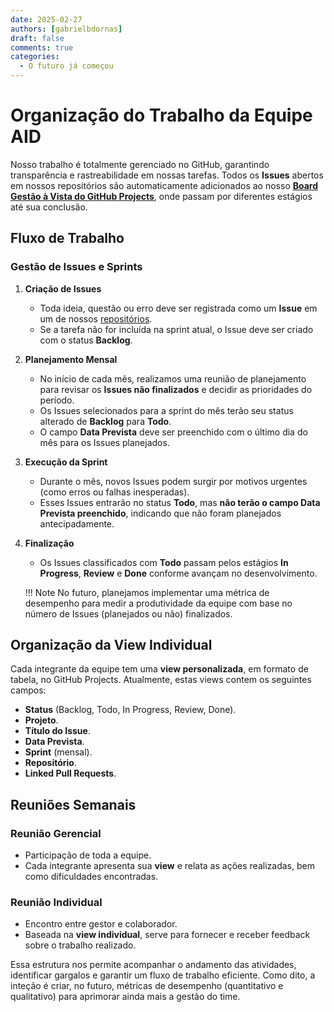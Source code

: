 ```yaml
---
date: 2025-02-27
authors: [gabrielbdornas]
draft: false
comments: true
categories:
  - O futuro já começou
---
```


# Organização do Trabalho da Equipe AID

Nosso trabalho é totalmente gerenciado no GitHub, garantindo transparência e rastreabilidade em nossas tarefas.
Todos os **Issues** abertos em nossos repositórios são automaticamente adicionados ao nosso [**Board Gestão à Vista do GitHub Projects**](https://github.com/orgs/splor-mg/projects/13/), onde passam por diferentes estágios até sua conclusão.

<!-- more -->

## Fluxo de Trabalho

### Gestão de Issues e Sprints

1. **Criação de Issues**
    - Toda ideia, questão ou erro deve ser registrada como um **Issue** em um de nossos [repositórios](https://github.com/orgs/splor-mg/repositories).
    - Se a tarefa não for incluída na sprint atual, o Issue deve ser criado com o status **Backlog**.

1. **Planejamento Mensal**
    - No início de cada mês, realizamos uma reunião de planejamento para revisar os **Issues não finalizados** e decidir as prioridades do período.
    - Os Issues selecionados para a sprint do mês terão seu status alterado de **Backlog** para **Todo**.
    - O campo **Data Prevista** deve ser preenchido com o último dia do mês para os Issues planejados.

1. **Execução da Sprint**
    - Durante o mês, novos Issues podem surgir por motivos urgentes (como erros ou falhas inesperadas).
    - Esses Issues entrarão no status **Todo**, mas **não terão o campo Data Prevista preenchido**, indicando que não foram planejados antecipadamente.

1. **Finalização**
    - Os Issues classificados com **Todo** passam pelos estágios **In Progress**, **Review** e **Done** conforme avançam no desenvolvimento.

    !!! Note
        No futuro, planejamos implementar uma métrica de desempenho para medir a produtividade da equipe com base no número de Issues (planejados ou não) finalizados.

## Organização da View Individual

Cada integrante da equipe tem uma **view personalizada**, em formato de tabela, no GitHub Projects.
Atualmente, estas views contem os seguintes campos:

- **Status** (Backlog, Todo, In Progress, Review, Done).
- **Projeto**.
- **Título do Issue**.
- **Data Prevista**.
- **Sprint** (mensal).
- **Repositório**.
- **Linked Pull Requests**.

## Reuniões Semanais

### Reunião Gerencial
- Participação de toda a equipe.
- Cada integrante apresenta sua **view** e relata as ações realizadas, bem como dificuldades encontradas.

### Reunião Individual
- Encontro entre gestor e colaborador.
- Baseada na **view individual**, serve para fornecer e receber feedback sobre o trabalho realizado.

Essa estrutura nos permite acompanhar o andamento das atividades, identificar gargalos e garantir um fluxo de trabalho eficiente.
Como dito, a inteção é criar, no futuro, métricas de desempenho (quantitativo e qualitativo) para aprimorar ainda mais a gestão do time.

